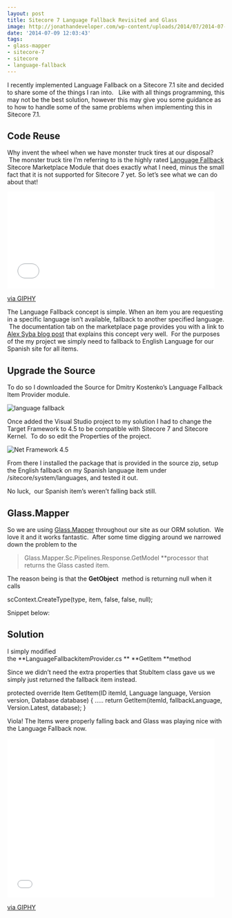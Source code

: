 ```yaml
---
layout: post
title: Sitecore 7 Language Fallback Revisited and Glass
image: http://jonathandeveloper.com/wp-content/uploads/2014/07/2014-07-09-09_44_21-Language-Fallback-Sitecore-Marketplace.png
date: '2014-07-09 12:03:43'
tags:
- glass-mapper
- sitecore-7
- sitecore
- language-fallback
---
```



I recently implemented Language Fallback on a Sitecore 7.1 site and decided to share some of the things I ran into.   Like with all things programming, this may not be the best solution, however this may give you some guidance as to how to handle some of the same problems when implementing this in Sitecore 7.1.


## Code Reuse

Why invent the wheel when we have monster truck tires at our disposal?  The monster truck tire I’m referring to is the highly rated [Language Fallback](https://marketplace.sitecore.net/en/Modules/Language_Fallback.aspx "Language FallBack") Sitecore Marketplace Module that does exactly what I need, minus the small fact that it is not supported for Sitecore 7 yet. So let’s see what we can do about that!

<iframe src="//giphy.com/embed/v4sExiGkE7OF2?html5=true" width="480" height="224" frameBorder="0" class="giphy-embed" allowFullScreen></iframe><p><a href="http://giphy.com/gifs/cheezburger-motivational-follow-your-dreams-monster-trucks-v4sExiGkE7OF2">via GIPHY</a></p>

The Language Fallback concept is simple. When an item you are requesting in a specific language isn’t available, fallback to another specified language.  The documentation tab on the marketplace page provides you with a link to [Alex Syba blog post](http://sitecoreblog.alexshyba.com/2010/11/approaching-language-fallback-with.html "Approaching Language Fallback in Sitecore") that explains this concept very well.  For the purposes of the my project we simply need to fallback to English Language for our Spanish site for all items.

## Upgrade the Source

To do so I downloaded the Source for Dmitry Kostenko’s Language Fallback Item Provider module.

![language fallback](/content/images/2016/04/2015-03-25-10_19_36-Language-Fallback-Sitecore-Marketplace-1024x678.png)


Once added the Visual Studio project to my solution I had to change the Target Framework to 4.5 to be compatible with Sitecore 7 and Sitecore Kernel.  To do so edit the Properties of the project.

![Net Framework 4.5](/content/images/2016/04/2014-07-09-10_44_18-BCU-Microsoft-Visual-Studio-Administrator.png)

From there I installed the package that is provided in the source zip, setup the English fallback on my Spanish language item under /sitecore/system/languages, and tested it out.

No luck,  our Spanish item’s weren’t falling back still.


## Glass.Mapper

So we are using [Glass.Mapper](http://glass.lu/ "Glass Mapper") throughout our site as our ORM solution.  We love it and it works fantastic.  After some time digging around we narrowed down the problem to the

> Glass.Mapper.Sc.Pipelines.Response.GetModel **processor that returns the Glass casted item.

The reason being is that the **GetObject**  method is returning null when it calls

scContext.CreateType(type, item, false, false, null);

Snippet below:

<script src="https://gist.github.com/jldeveloper27/fae4d88ee40ae08957de412c682e68c1.js"></script>


## Solution

I simply modified the **LanguageFallbackitemProvider.cs ** **GetItem **method

<script src="https://gist.github.com/jldeveloper27/7d5579ddda6ed4a0e8d46e65ad87977a.js"></script>

Since we didn’t need the extra properties that StubItem class gave us we simply just returned the fallback item instead.

 protected override Item GetItem(ID itemId, Language language, Version version, Database database) { ..... return GetItem(itemId, fallbackLanguage, Version.Latest, database); }

Viola! The Items were properly falling back and Glass was playing nice with the Language Fallback now.

<iframe src="//giphy.com/embed/2n8480RCQ2jBe?html5=true" width="480" height="368" frameBorder="0" class="giphy-embed" allowFullScreen></iframe><p><a href="http://giphy.com/gifs/dancing-happy-jimmy-fallon-2n8480RCQ2jBe">via GIPHY</a></p>
